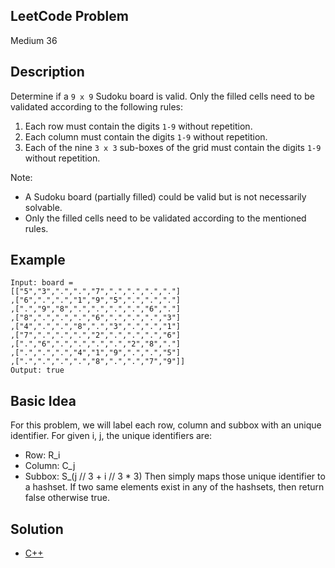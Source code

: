 ## LeetCode Problem
Medium 36

## Description
Determine if a `9 x 9` Sudoku board is valid. Only the filled cells need to be validated according to the following rules:
1. Each row must contain the digits `1-9` without repetition.
2. Each column must contain the digits `1-9` without repetition.
3. Each of the nine `3 x 3` sub-boxes of the grid must contain the digits `1-9` without repetition.

Note:
- A Sudoku board (partially filled) could be valid but is not necessarily solvable.
- Only the filled cells need to be validated according to the mentioned rules.

## Example
```
Input: board =
[["5","3",".",".","7",".",".",".","."]
,["6",".",".","1","9","5",".",".","."]
,[".","9","8",".",".",".",".","6","."]
,["8",".",".",".","6",".",".",".","3"]
,["4",".",".","8",".","3",".",".","1"]
,["7",".",".",".","2",".",".",".","6"]
,[".","6",".",".",".",".","2","8","."]
,[".",".",".","4","1","9",".",".","5"]
,[".",".",".",".","8",".",".","7","9"]]
Output: true
```

## Basic Idea
For this problem, we will label each row, column and subbox with an unique identifier. For given i, j, the unique identifiers are:
- Row: R_i
- Column: C_j
- Subbox: S_(j // 3 + i // 3 * 3)
Then simply maps those unique identifier to a hashset. If two same elements exist in any of the hashsets, then return false otherwise true.

## Solution
- [C++](./solution.cpp)